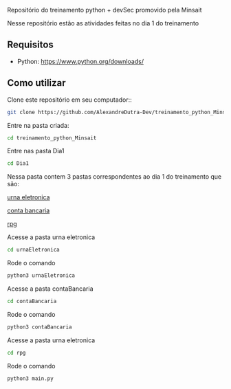 Repositório do treinamento python + devSec promovido pela Minsait


Nesse repositório estão as atividades feitas no dia 1 do treinamento

## Requisitos

- Python: https://www.python.org/downloads/

## Como utilizar

 Clone este repositório em seu computador::

```bash
git clone https://github.com/AlexandreDutra-Dev/treinamento_python_Minsait.git
```

Entre na pasta criada:

```bash
cd treinamento_python_Minsait
```
Entre nas pasta Dia1

```bash
cd Dia1
```
Nessa pasta contem 3 pastas correspondentes ao dia 1 do treinamento que são:

[urna eletronica](https://github.com/AlexandreDutra-Dev/treinamento_python_Minsait/tree/main/Dia1/urnaEletronica)

[conta bancaria](https://github.com/AlexandreDutra-Dev/treinamento_python_Minsait/tree/main/Dia1/contaBancaria) 

[rpg](https://github.com/AlexandreDutra-Dev/treinamento_python_Minsait/tree/main/Dia1/rpg)

Acesse a pasta urna eletronica

```bash
cd urnaEletronica
```
Rode o comando 

```bash
python3 urnaEletronica
```
Acesse a pasta contaBancaria

```bash
cd contaBancaria
```
Rode o comando 

```bash
python3 contaBancaria
```

Acesse a pasta urna eletronica

```bash
cd rpg
```
Rode o comando 

```bash
python3 main.py
```



